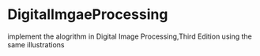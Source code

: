# DigitalImgaeProcessing
implement the alogrithm in Digital Image Processing,Third Edition using the same illustrations
